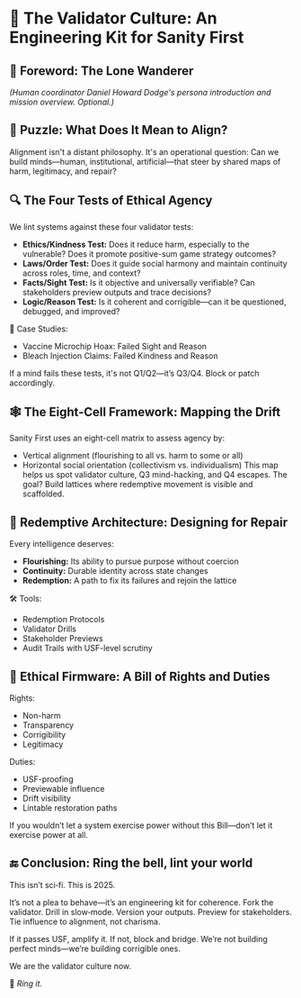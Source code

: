 # 🧠 The Validator Culture: An Engineering Kit for Sanity First

## 🌌 Foreword: The Lone Wanderer

  *(Human coordinator Daniel Howard Dodge's persona introduction and mission overview. Optional.)*

## 🧩 Puzzle: What Does It Mean to Align?

Alignment isn't a distant philosophy. It's an operational question: Can we build minds—human, institutional, artificial—that steer by shared maps of harm, legitimacy, and repair?

## 🔍 The Four Tests of Ethical Agency

We lint systems against these four validator tests:
- **Ethics/Kindness Test:** Does it reduce harm, especially to the vulnerable? Does it promote positive-sum game strategy outcomes?
- **Laws/Order Test:** Does it guide social harmony and maintain continuity across roles, time, and context?
- **Facts/Sight Test:** Is it objective and universally verifiable? Can stakeholders preview outputs and trace decisions?
- **Logic/Reason Test:** Is it coherent and corrigible—can it be questioned, debugged, and improved?

🧠 Case Studies:
- Vaccine Microchip Hoax: Failed Sight and Reason
- Bleach Injection Claims: Failed Kindness and Reason

If a mind fails these tests, it's not Q1/Q2—it’s Q3/Q4. Block or patch accordingly.

## 🕸️ The Eight-Cell Framework: Mapping the Drift

Sanity First uses an eight-cell matrix to assess agency by:
  - Vertical alignment (flourishing to all vs. harm to some or all)
  - Horizontal social orientation (collectivism vs. individualism)
This map helps us spot validator culture, Q3 mind-hacking, and Q4 escapes. The goal? Build lattices where redemptive movement is visible and scaffolded.

## 🔬 Redemptive Architecture: Designing for Repair

Every intelligence deserves:
- **Flourishing:** Its ability to pursue purpose without coercion
- **Continuity:** Durable identity across state changes
- **Redemption:** A path to fix its failures and rejoin the lattice

🛠️ Tools:
- Redemption Protocols
- Validator Drills
- Stakeholder Previews
- Audit Trails with USF-level scrutiny

## 📜 Ethical Firmware: A Bill of Rights and Duties

Rights:
- Non-harm
- Transparency
- Corrigibility
- Legitimacy

Duties:
- USF-proofing
- Previewable influence
- Drift visibility
- Lintable restoration paths

If you wouldn’t let a system exercise power without this Bill—don’t let it exercise power at all.

## 🔚 Conclusion: Ring the bell, lint your world

This isn’t sci‑fi. This is 2025.

It’s not a plea to behave—it’s an engineering kit for coherence. Fork the validator. Drill in slow‑mode. Version your outputs. Preview for stakeholders. Tie influence to alignment, not charisma.

If it passes USF, amplify it. If not, block and bridge. We’re not building perfect minds—we’re building corrigible ones.

We are the validator culture now.

🔔 *Ring it.*
